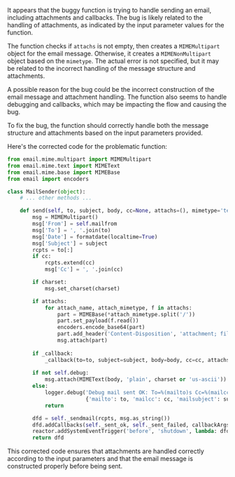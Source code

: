 It appears that the buggy function is trying to handle sending an email, including attachments and callbacks. The bug is likely related to the handling of attachments, as indicated by the input parameter values for the function.

The function checks if `attachs` is not empty, then creates a `MIMEMultipart` object for the email message. Otherwise, it creates a `MIMENonMultipart` object based on the `mimetype`. The actual error is not specified, but it may be related to the incorrect handling of the message structure and attachments.

A possible reason for the bug could be the incorrect construction of the email message and attachment handling. The function also seems to handle debugging and callbacks, which may be impacting the flow and causing the bug.

To fix the bug, the function should correctly handle both the message structure and attachments based on the input parameters provided.

Here's the corrected code for the problematic function:

```python
from email.mime.multipart import MIMEMultipart
from email.mime.text import MIMEText
from email.mime.base import MIMEBase
from email import encoders

class MailSender(object):
    # ... other methods ...

    def send(self, to, subject, body, cc=None, attachs=(), mimetype='text/plain', charset=None, _callback=None):
        msg = MIMEMultipart()
        msg['From'] = self.mailfrom
        msg['To'] = ', '.join(to)
        msg['Date'] = formatdate(localtime=True)
        msg['Subject'] = subject
        rcpts = to[:]
        if cc:
            rcpts.extend(cc)
            msg['Cc'] = ', '.join(cc)

        if charset:
            msg.set_charset(charset)

        if attachs:
            for attach_name, attach_mimetype, f in attachs:
                part = MIMEBase(*attach_mimetype.split('/'))
                part.set_payload(f.read())
                encoders.encode_base64(part)
                part.add_header('Content-Disposition', 'attachment; filename="%s"' % attach_name)
                msg.attach(part)
        
        if _callback:
            _callback(to=to, subject=subject, body=body, cc=cc, attachs=attachs, msg=msg)
        
        if not self.debug:
            msg.attach(MIMEText(body, 'plain', charset or 'us-ascii'))
        else:
            logger.debug('Debug mail sent OK: To=%(mailto)s Cc=%(mailcc)s Subject="%(mailsubject)s" Attachs=%(mailattachs)d',
                         {'mailto': to, 'mailcc': cc, 'mailsubject': subject, 'mailattachs': len(attachs)})
            return

        dfd = self._sendmail(rcpts, msg.as_string())
        dfd.addCallbacks(self._sent_ok, self._sent_failed, callbackArgs=[to, cc, subject, len(attachs)], errbackArgs=[to, cc, subject, len(attachs)])
        reactor.addSystemEventTrigger('before', 'shutdown', lambda: dfd)
        return dfd
```

This corrected code ensures that attachments are handled correctly according to the input parameters and that the email message is constructed properly before being sent.